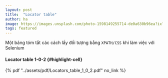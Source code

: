 ```yaml
---
layout: post
title:  "Locator table"
author: ha
image: https://images.unsplash.com/photo-1598149255714-de0a630b96ea?ixlib=rb-1.2.1&ixid=eyJhcHBfaWQiOjEyMDd9&auto=format&fit=crop&w=1300&q=80
tags: featured
---
```


Một bảng tóm tắt các cách lấy đối tượng bằng `XPATH/CSS` khi làm việc với Selenium

#### Locator table 1-0-2 {#highlight-cell}

 {% pdf "../assets/pdf/Locators_table_1_0_2.pdf" no_link %}
